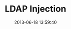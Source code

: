 ---
layout: post
title:  "LDAP Injection"
date:   2013-06-18 13:59:40
categories: vulnerabilities
---